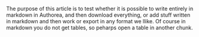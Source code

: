 The purpose of this article is to test whether it is possible to write entirely in markdown in Authorea, and then download everything, or add stuff written in markdown and then work or export in any format we llike. 
Of course in markdown you do not get tables, so peharps open a table in another chunk. 